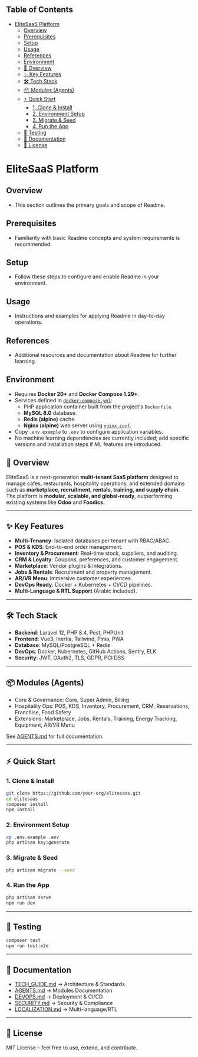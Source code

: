 <!-- START doctoc generated TOC please keep comment here to allow auto update -->
<!-- DON'T EDIT THIS SECTION, INSTEAD RE-RUN doctoc TO UPDATE -->
## Table of Contents

- [EliteSaaS Platform](#elitesaas-platform)
  - [Overview](#overview)
  - [Prerequisites](#prerequisites)
  - [Setup](#setup)
  - [Usage](#usage)
  - [References](#references)
  - [Environment](#environment)
  - [🚀 Overview](#-overview)
  - [✨ Key Features](#-key-features)
  - [🛠️ Tech Stack](#-tech-stack)
  - [📦 Modules (Agents)](#-modules-agents)
  - [⚡ Quick Start](#-quick-start)
    - [1. Clone & Install](#1-clone--install)
    - [2. Environment Setup](#2-environment-setup)
    - [3. Migrate & Seed](#3-migrate--seed)
    - [4. Run the App](#4-run-the-app)
  - [🧪 Testing](#-testing)
  - [📖 Documentation](#-documentation)
  - [📌 License](#-license)

<!-- END doctoc generated TOC please keep comment here to allow auto update -->

# EliteSaaS Platform

## Overview
- This section outlines the primary goals and scope of Readme.

## Prerequisites
- Familiarity with basic Readme concepts and system requirements is recommended.

## Setup
- Follow these steps to configure and enable Readme in your environment.

## Usage
- Instructions and examples for applying Readme in day-to-day operations.

## References
- Additional resources and documentation about Readme for further learning.

## Environment
- Requires **Docker 20+** and **Docker Compose 1.29+**.
- Services defined in [`docker-compose.yml`](docker-compose.yml):
  - PHP application container built from the project's `Dockerfile`.
  - **MySQL 8.0** database.
  - **Redis (alpine)** cache.
  - **Nginx (alpine)** web server using [`nginx.conf`](nginx.conf).
- Copy `.env.example` to `.env` to configure application variables.
- No machine learning dependencies are currently included; add specific versions and installation steps if ML features are introduced.


## 🚀 Overview
EliteSaaS is a next-generation **multi-tenant SaaS platform** designed to manage cafes, restaurants, hospitality operations, and extended domains such as **marketplace, recruitment, rentals, training, and supply chain**.  
The platform is **modular, scalable, and global-ready**, outperforming existing systems like **Odoo** and **Foodics**.

---

## ✨ Key Features
- **Multi-Tenancy**: Isolated databases per tenant with RBAC/ABAC.  
- **POS & KDS**: End-to-end order management.  
- **Inventory & Procurement**: Real-time stock, suppliers, and auditing.  
- **CRM & Loyalty**: Coupons, preferences, and customer engagement.  
- **Marketplace**: Vendor plugins & integrations.  
- **Jobs & Rentals**: Recruitment and property management.  
- **AR/VR Menu**: Immersive customer experiences.  
- **DevOps Ready**: Docker + Kubernetes + CI/CD pipelines.  
- **Multi-Language & RTL Support** (Arabic included).  

---

## 🛠️ Tech Stack
- **Backend**: Laravel 12, PHP 8.4, Pest, PHPUnit  
- **Frontend**: Vue3, Inertia, Tailwind, Pinia, PWA  
- **Database**: MySQL/PostgreSQL + Redis  
- **DevOps**: Docker, Kubernetes, GitHub Actions, Sentry, ELK  
- **Security**: JWT, OAuth2, TLS, GDPR, PCI DSS  

---

## 📦 Modules (Agents)
- Core & Governance: Core, Super Admin, Billing  
- Hospitality Ops: POS, KDS, Inventory, Procurement, CRM, Reservations, Franchise, Food Safety  
- Extensions: Marketplace, Jobs, Rentals, Training, Energy Tracking, Equipment, AR/VR Menu  

See [AGENTS.md](AGENTS.md) for full documentation.  

---

## ⚡ Quick Start

### 1. Clone & Install
```bash
git clone https://github.com/your-org/elitesaas.git
cd elitesaas
composer install
npm install
```

### 2. Environment Setup
```bash
cp .env.example .env
php artisan key:generate
```

### 3. Migrate & Seed
```bash
php artisan migrate --seed
```

### 4. Run the App
```bash
php artisan serve
npm run dev
```

---

## 🧪 Testing
```bash
composer test
npm run test:e2e
```

---

## 📖 Documentation
- [TECH_GUIDE.md](TECH_GUIDE.md) → Architecture & Standards  
- [AGENTS.md](AGENTS.md) → Modules Documentation  
- [DEVOPS.md](DEVOPS.md) → Deployment & CI/CD  
- [SECURITY.md](SECURITY.md) → Security & Compliance  
- [LOCALIZATION.md](LOCALIZATION.md) → Multi-language/RTL  

---

## 📌 License
MIT License – feel free to use, extend, and contribute.
